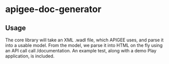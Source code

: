 apigee-doc-generator
=====

Usage
-----------------------------------

The core library will take an XML .wadl file, which APIGEE uses, and parse it into a usable model.  From the model, we parse it into HTML on the fly using an API call call /documentation.  An example test, along with a demo Play application, is included.